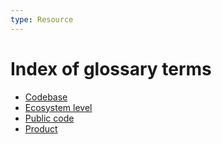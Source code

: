 ```yaml
---
type: Resource
---
```


# Index of glossary terms

* [Codebase](codebase-definition.md)
* [Ecosystem level](ecosystem-level-definition.md)
* [Public code](public-code-definition.md)
* [Product](product-definition.md)

